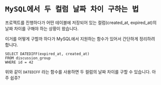 # `MySQL에서 두 컬럼 날짜 차이 구하는 법`

프로젝트를 진행하다가 어떤 테이블에 저장되어 있는 컬럼(created_at, expired_at)의 날짜 차이를 구해야 하는 상황이 왔습니다. 

이거를 어떻게 구할까 하다가 MySQL에서 지원하는 함수가 있어서 간단하게 정리하려 합니다.

```mysql
SELECT DATEDIFF(expired_at, created_at) 
FROM discussion_group
WHERE id = 42
```

위와 같이 `DATEDIFF` 라는 함수를 사용하면 두 컬럼의 날짜 차이를 구할 수 있습니다. 아주 쉽쥬?